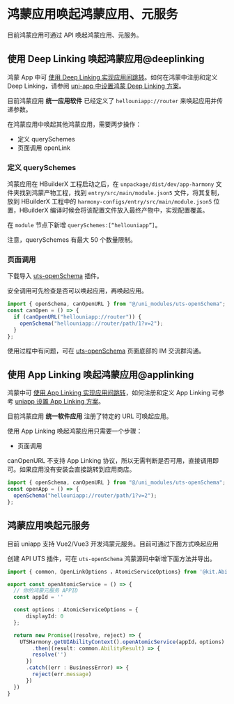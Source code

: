 # 鸿蒙应用唤起鸿蒙应用、元服务

目前鸿蒙应用可通过 API 唤起鸿蒙应用、元服务。

## 使用 Deep Linking 唤起鸿蒙应用@deeplinking

鸿蒙 App 中可 [使用 Deep Linking 实现应用间跳转](https://developer.huawei.com/consumer/cn/doc/harmonyos-guides/deep-linking-startup)。如何在鸿蒙中注册和定义 Deep Linking，请参阅 [uni-app 中设置鸿蒙 Deep Linking 方案](./url-scheme.md#deeplinking)。

目前鸿蒙应用 **统一应用软件** 已经定义了 `hellouniapp://router` 来唤起应用并传递参数。

在鸿蒙应用中唤起其他鸿蒙应用，需要两步操作：

- 定义 querySchemes
- 页面调用 openLink

### 定义 querySchemes

鸿蒙应用在 HBuilderX 工程启动之后，在 `unpackage/dist/dev/app-harmony` 文件夹找到鸿蒙产物工程，找到 `entry/src/main/module.json5` 文件，将其复制，放到 HBuilderX 工程中的 `harmony-configs/entry/src/main/module.json5` 位置，HBuilderX 编译时候会将该配置文件放入最终产物中，实现配置覆盖。

在 `module` 节点下新增 `querySchemes:[“hellouniapp”]`。

注意，querySchemes 有最大 50 个数量限制。

### 页面调用

下载导入 [uts-openSchema](https://ext.dcloud.net.cn/plugin?id=17828) 插件。

安全调用可先检查是否可以唤起应用，再唤起应用。

```ts
import { openSchema, canOpenURL } from "@/uni_modules/uts-openSchema";
const canOpen = () => {
  if (canOpenURL("hellouniapp://router")) {
    openSchema("hellouniapp://router/path/1?v=2");
  }
};
```

使用过程中有问题，可在 [uts-openSchema](https://ext.dcloud.net.cn/plugin?id=17828) 页面底部的 IM 交流群沟通。

## 使用 App Linking 唤起鸿蒙应用@applinking

鸿蒙中可 [使用 App Linking 实现应用间跳转](https://developer.huawei.com/consumer/cn/doc/harmonyos-guides/app-linking-startup)，如何注册和定义 App Linking 可参考 [uniapp 设置 App Linking 方案](./url-scheme.md#applinking)。

目前鸿蒙应用 **统一软件应用** 注册了特定的 URL 可唤起应用。

使用 App Linking 唤起鸿蒙应用只需要一个步骤：

- 页面调用

canOpenURL 不支持 App Linking 协议，所以无需判断是否可用，直接调用即可。如果应用没有安装会直接跳转到应用商店。

```ts
import { openSchema, canOpenURL } from "@/uni_modules/uts-openSchema";
const openApp = () => {
  openSchema("hellouniapp://router/path/1?v=2");
};
```

## 鸿蒙应用唤起元服务

目前 uniapp 支持 Vue2/Vue3 开发鸿蒙元服务。目前可通过下面方式唤起应用

创建 API UTS 插件，可在 `uts-openSchema` 鸿蒙源码中新增下面方法并导出。

```ts
import { common, OpenLinkOptions ，AtomicServiceOptions} from '@kit.AbilityKit';

export const openAtomicService = () => {
  // 你的鸿蒙元服务 APPID
  const appId = ''

  const options : AtomicServiceOptions = {
      displayId: 0
  };

  return new Promise((resolve, reject) => {
    UTSHarmony.getUIAbilityContext().openAtomicService(appId，options)
        .then((result: common.AbilityResult) => {
        resolve('')
      })
      .catch((err : BusinessError) => {
        reject(err.message)
      })
  })
}
```

